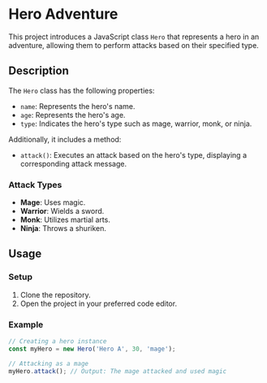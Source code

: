 # Hero Adventure

This project introduces a JavaScript class `Hero` that represents a hero in an adventure, allowing them to perform attacks based on their specified type.

## Description

The `Hero` class has the following properties:

- `name`: Represents the hero's name.
- `age`: Represents the hero's age.
- `type`: Indicates the hero's type such as mage, warrior, monk, or ninja.

Additionally, it includes a method:

- `attack()`: Executes an attack based on the hero's type, displaying a corresponding attack message.

### Attack Types

- **Mage**: Uses magic.
- **Warrior**: Wields a sword.
- **Monk**: Utilizes martial arts.
- **Ninja**: Throws a shuriken.

## Usage

### Setup

1. Clone the repository.
2. Open the project in your preferred code editor.

### Example

```javascript
// Creating a hero instance
const myHero = new Hero('Hero A', 30, 'mage');

// Attacking as a mage
myHero.attack(); // Output: The mage attacked and used magic
